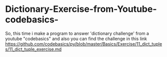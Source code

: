 # Dictionary-Exercise-from-Youtube-codebasics-
So, this time i make a program to answer 'dictionary challenge' from a youtube "codebasics" and also you can find the challenge
in this link https://github.com/codebasics/py/blob/master/Basics/Exercise/11_dict_tuples/11_dict_tuple_exercise.md 
